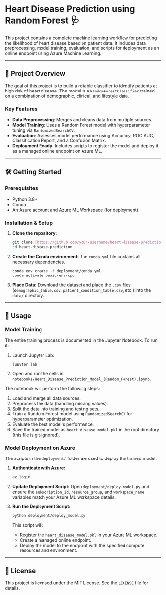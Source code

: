 # Heart Disease Prediction using Random Forest 🩺

This project contains a complete machine learning workflow for predicting the likelihood of heart disease based on patient data. It includes data preprocessing, model training, evaluation, and scripts for deployment as an online endpoint using Azure Machine Learning.

---

## 🚀 Project Overview

The goal of this project is to build a reliable classifier to identify patients at high risk of heart disease. The model is a `RandomForestClassifier` trained on a combination of demographic, clinical, and lifestyle data.

### Key Features
* **Data Preprocessing**: Merges and cleans data from multiple sources.
* **Model Training**: Uses a Random Forest model with hyperparameter tuning via `RandomizedSearchCV`.
* **Evaluation**: Assesses model performance using Accuracy, ROC AUC, Classification Report, and a Confusion Matrix.
* **Deployment Ready**: Includes scripts to register the model and deploy it as a managed online endpoint on Azure ML.

---

## 🛠️ Getting Started

### Prerequisites

* Python 3.8+
* Conda
* An Azure account and Azure ML Workspace (for deployment)

### Installation & Setup

1.  **Clone the repository:**
    ```bash
    git clone [https://github.com/your-username/heart-disease-prediction.git](https://github.com/your-username/heart-disease-prediction.git)
    cd heart-disease-prediction
    ```

2.  **Create the Conda environment:**
    The `conda.yml` file contains all necessary dependencies.
    ```bash
    conda env create -f deployment/conda.yml
    conda activate basic-env-cpu
    ```

3.  **Place Data:**
    Download the dataset and place the `.csv` files (`demographic_table.csv`, `patient_condition_table.csv`, etc.) into the `data/` directory.

---

## 📖 Usage

### Model Training

The entire training process is documented in the Jupyter Notebook. To run it:

1.  Launch Jupyter Lab:
    ```bash
    jupyter lab
    ```
2.  Open and run the cells in `notebooks/Heart_Disease_Prediction_Model_(Random_Forest).ipynb`.

The notebook will perform the following steps:
1.  Load and merge all data sources.
2.  Preprocess the data (handling missing values).
3.  Split the data into training and testing sets.
4.  Train a Random Forest model using `RandomizedSearchCV` for hyperparameter optimization.
5.  Evaluate the best model's performance.
6.  Save the trained model as `heart_disease_model.pkl` in the root directory (this file is git-ignored).

### Model Deployment on Azure

The scripts in the `deployment/` folder are used to deploy the trained model.

1.  **Authenticate with Azure:**
    ```bash
    az login
    ```

2.  **Update Deployment Script:**
    Open `deployment/deploy_model.py` and ensure the `subscription_id`, `resource_group`, and `workspace_name` variables match your Azure ML workspace details.

3.  **Run the Deployment Script:**
    ```bash
    python deployment/deploy_model.py
    ```
    This script will:
    * Register the `heart_disease_model.pkl` in your Azure ML workspace.
    * Create a managed online endpoint.
    * Deploy the model to the endpoint with the specified compute resources and environment.

---

## 📄 License

This project is licensed under the MIT License. See the `LICENSE` file for details.
